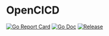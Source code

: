 # OpenCICD

[![Go Report Card](https://goreportcard.com/badge/github.com/opencicd/opencicd)](https://goreportcard.com/report/github.com/opencicd/opencicd)
[![Go Doc](https://img.shields.io/badge/godoc-reference-blue.svg?style=flat-square)](http://godoc.org/github.com/opencicd/opencicd)
[![Release](https://img.shields.io/github/release/opencicd/opencicd.svg?style=flat-square)](https://github.com/opencicd/opencicd/releases/latest)